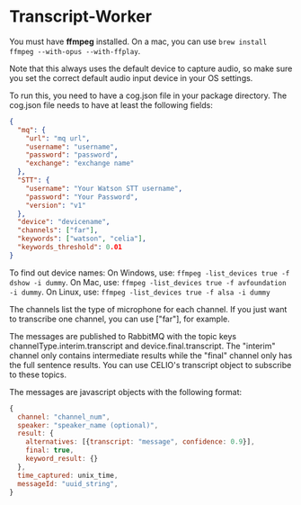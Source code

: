# Transcript-Worker

You must have **ffmpeg** installed.
On a mac, you can use `brew install ffmpeg --with-opus --with-ffplay`.

Note that this always uses the default device to capture audio,
so make sure you set the correct default audio input device in your OS settings.

To run this, you need to have a cog.json file in your package directory.
The cog.json file needs to have at least the following fields:
```json
{
  "mq": {
    "url": "mq url",
    "username": "username",
    "password": "password",
    "exchange": "exchange name"
  },
  "STT": {
    "username": "Your Watson STT username",
    "password": "Your Password",
    "version": "v1"
  },
  "device": "devicename",
  "channels": ["far"],
  "keywords": ["watson", "celia"],
  "keywords_threshold": 0.01
}
```
To find out device names:
On Windows, use: `ffmpeg -list_devices true -f dshow -i dummy`.
On Mac, use: `ffmpeg -list_devices true -f avfoundation -i dummy`.
On Linux, use: `ffmpeg -list_devices true -f alsa -i dummy`

The channels list the type of microphone for each channel.
If you just want to transcribe one channel, you can use ["far"], for example.

The messages are published to RabbitMQ with the topic keys channelType.interim.transcript and device.final.transcript.
The "interim" channel only contains intermediate results while the "final" channel only has the full sentence results.
You can use CELIO's transcript object to subscribe to these topics.

The messages are javascript objects with the following format:
```javascript
{
  channel: "channel_num",
  speaker: "speaker_name (optional)",
  result: {
    alternatives: [{transcript: "message", confidence: 0.9}],
    final: true,
    keyword_result: {}
  },
  time_captured: unix_time,
  messageId: "uuid_string",
}
```